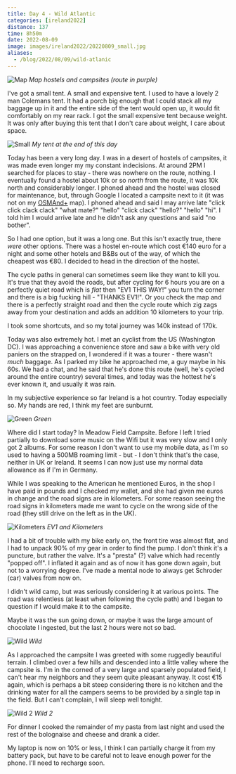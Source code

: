 ```yaml
--- 
title: Day 4 - Wild Atlantic
categories: [ireland2022]
distance: 137
time: 8h50m
date: 2022-08-09
image: images/ireland2022/20220809_small.jpg
aliases:
  - /blog/2022/08/09/wild-atlanic
---
```


![Map](/images/ireland2022/20220809_map.jpg) 
*Map hostels and campsites (route in purple)*

I've got a small tent. A small and expensive tent. I used to have a lovely
2 man Colemans tent. It had a porch big enough that I could stack all my
baggage up in it and the entire side of the tent would open up, it would fit
comfortably on my rear rack. I got the small expensive tent because weight. It
was only after buying this tent that I don't care about weight, I care about
space.

![Small](/images/ireland2022/20220809_small.jpg) 
*My tent at the end of this day*

Today has been a very long day. I was in a desert of hostels of campsites, it
was made even longer my my constant indecisions. At around 2PM I searched for
places to stay - there was nowhere on the route, nothing. I eventually found a
hostel about 10k or so _north_ from the route, it was 10k north and
considerably longer. I phoned ahead and the hostel was closed for
maintenance, but, through Google I located a campsite next to it (it was not
on my [OSMAnd+](https://f-droid.org/en/packages/net.osmand.plus/) map). I phoned ahead and said I may arrive late "click click clack
clack" "what mate?" "hello" "click clack" "hello?" "hello" "hi". I told him I
would arrive late and he didn't ask any questions and said "no bother".

So I had one option, but it was a long one. But this isn't exactly true, there
_were_ other options. There was a hostel en-route which cost €140 euro for a
night and some other hotels and B&Bs out of the way, of which the cheapest was
€80. I decided to head in the direction of the hostel.

The cycle paths in general can sometimes seem like they want to kill you. It's
true that they avoid the roads, but after cycling for 6 hours you are on a
perfectly quiet road which is _flat_ then "EV1 THIS WAY!" you turn the corner
and there is a big fucking hill - "THANKS EV1!". Or you check the map and
there is a perfectly straight road and then the cycle route which zig zags
away from your destination and adds an addition 10 kilometers to your trip.

I took some shortcuts, and so my total journey was 140k instead of 170k.

Today was also extremely hot. I met an cyclist from the US (Washington DC). I
was approaching a convenience store and saw a bike with very old paniers on
the strapped on, I wondered if it was a tourer - there wasn't _much_ baggage.
As I parked my bike he approached me, a guy maybe in his 60s. We had a chat,
and he said that he's done this route (well, he's cycled around the entire
country) several times, and today was the hottest he's ever known it, and
usually it was rain.

In my subjective experience so far Ireland is a hot country. Today especially
so. My hands are red, I think my feet are sunburnt.

![Green](/images/ireland2022/20220809_green.jpg) 
*Green*

Where did I start today? In Meadow Field Campsite. Before I left I tried
partially to download some music on the Wifi but it was very slow and I only
got 2 albums. For some reason I don't want to use my mobile data, as I'm so
used to having a 500MB roaming limit - but - I don't think that's the case,
neither in UK or Ireland. It seems I can now just use my normal data allowance
as if I'm in Germany.

While I was speaking to the American he mentioned Euros, in the shop I have
paid in pounds and I checked my wallet, and she had given me euros in change
and the road signs are in kilometers. For some reason seeing the road signs in
kilometers made me want to cycle on the wrong side of the road (they still
drive on the left as in the UK).

![Kilometers](/images/ireland2022/20220809_kilo.jpg) 
*EV1 and Kilometers*

I had a bit of trouble with my bike early on, the front tire was almost flat,
and I had to unpack 90% of my gear in order to find the pump. I don't think
it's a puncture, but rather the valve. It's a "presta" (?) valve which had
recently "popped off". I inflated it again and as of now it has gone down
again, but not to a worrying degree. I've made a mental node to always get
Schroder (car) valves from now on.

I didn't wild camp, but was seriously considering it at various points. The
road was relentless (at least when following the cycle path) and I began to
question if I would make it to the campsite.

Maybe it was the sun going down, or maybe it was the large amount of chocolate
I ingested, but the last 2 hours were not so bad.

![Wild](/images/ireland2022/20220809_wild.jpg) 
*Wild*

As I approached the campsite I was greeted with some ruggedly beautiful
terrain. I climbed over a few hills and descended into a little valley where
the campsite is. I'm in the corned of a very large and sparsely populated
field, I can't hear my neighbors and they seem quite pleasant anyway. It cost
€15 again, which is perhaps a bit steep considering there is no kitchen and
the drinking water for all the campers seems to be provided by a single tap in
the field. But I can't complain, I will sleep well tonight.

![Wild 2](/images/ireland2022/20220809_wild2.jpg) 
*Wild 2*

For dinner I cooked the remainder of my pasta from last night and used the
rest of the bolognaise and cheese and drank a cider.

My laptop is now on 10% or less, I think I can partially charge it from my
battery pack, but have to be careful not to leave enough power for the phone.
I'll need to recharge soon.
